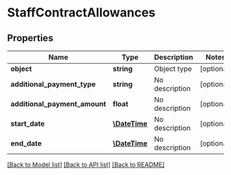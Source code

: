 # StaffContractAllowances

## Properties
Name | Type | Description | Notes
------------ | ------------- | ------------- | -------------
**object** | **string** | Object type | [optional] 
**additional_payment_type** | **string** | No description | [optional] 
**additional_payment_amount** | **float** | No description | [optional] 
**start_date** | [**\DateTime**](\DateTime.md) | No description | [optional] 
**end_date** | [**\DateTime**](\DateTime.md) | No description | [optional] 

[[Back to Model list]](../README.md#documentation-for-models) [[Back to API list]](../README.md#documentation-for-api-endpoints) [[Back to README]](../README.md)


